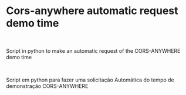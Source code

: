 <h1>Cors-anywhere automatic request demo time</h1>
<br>
<p>
Script in python to make an automatic
 request of the CORS-ANYWHERE demo time
</p>
<Br>
<p>
Script em python para fazer uma solicitação 
Automática do tempo de demonstração CORS-ANYWHERE
</p>
